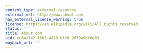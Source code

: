 ```yaml
---
content_type: external-resource
external_url: http://www.about.com
has_external_license_warning: true
license: https://en.wikipedia.org/wiki/All_rights_reserved
status: ''
title: About.com
uid: ec04a142-f6b2-4829-b1f0-2030a9bf0e03
wayback_url: ''
---
```

